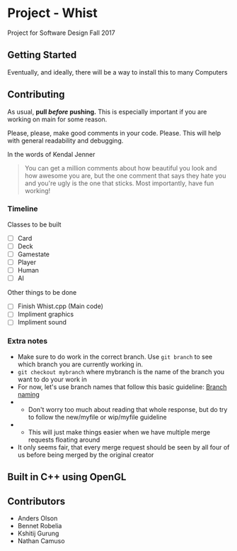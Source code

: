 # Project - Whist
Project for Software Design Fall 2017

## Getting Started
Eventually, and ideally, there will be a way to install this to many Computers

## Contributing
As usual, **pull _before_ pushing.** This is especially important if you are working on main for some reason.

Please, please, make good comments in your code. Please. This will help with general readability and debugging.

In the words of Kendal Jenner
>You can get a million comments about how beautiful you look and how awesome you are, but the one comment that says they hate you and you're ugly is the one that sticks.
Most importantly, have fun working!

### Timeline
Classes to be built
- [ ] Card
- [ ] Deck
- [ ] Gamestate
- [ ] Player
- [ ] Human
- [ ] AI

Other things to be done
- [ ] Finish Whist.cpp (Main code)
- [ ] Impliment graphics
- [ ] Impliment sound

### Extra notes
- Make sure to do work in the correct branch. Use `git branch` to see which branch you are currently working in.
- `git checkout mybranch` where mybranch is the name of the branch you want to do your work in
- For now, let's use branch names that follow this basic guideline: [Branch naming](https://stackoverflow.com/a/6065944)
- - Don't worry too much about reading that whole response, but do try to follow the new/myfile or wip/myfile guideline
- - This will just make things easier when we have multiple merge requests floating around
- It only seems fair, that every merge request should be seen by all four of us before being merged by the original creator

## Built in C++ using OpenGL

## Contributors
- Anders Olson
- Bennet Robelia
- Kshitij Gurung
- Nathan Camuso